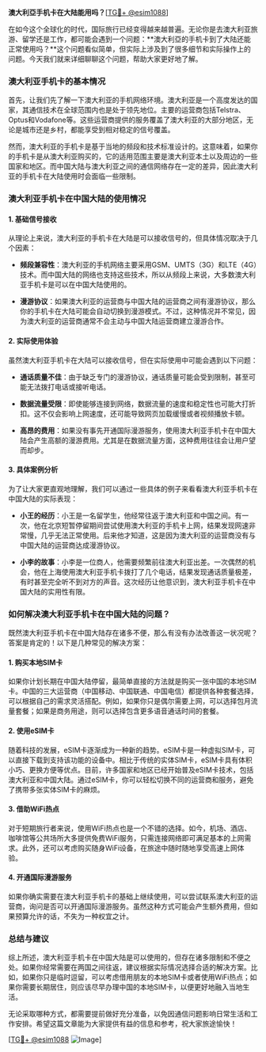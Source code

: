 **澳大利亞手机卡在大陆能用吗？**[[TG💪+ @esim1088](https://t.me/s/esim1088)]

在如今这个全球化的时代，国际旅行已经变得越来越普遍。无论你是去澳大利亚旅游、留学还是工作，都可能会遇到一个问题：**澳大利亞的手机卡到了大陆还能正常使用吗？**这个问题看似简单，但实际上涉及到了很多细节和实际操作上的问题。今天我们就来详细聊聊这个问题，帮助大家更好地了解。

### **澳大利亚手机卡的基本情况**

首先，让我们先了解一下澳大利亚的手机网络环境。澳大利亚是一个高度发达的国家，其通信技术在全球范围内也是处于领先地位。主要的运营商包括Telstra、Optus和Vodafone等。这些运营商提供的服务覆盖了澳大利亚的大部分地区，无论是城市还是乡村，都能享受到相对稳定的信号覆盖。

然而，澳大利亚的手机卡是基于当地的频段和技术标准设计的。这意味着，如果你的手机卡是从澳大利亚购买的，它的适用范围主要是澳大利亚本土以及周边的一些国家和地区。而中国大陆与澳大利亚之间的通信网络存在一定的差异，因此澳大利亚的手机卡在大陆使用时会面临一些限制。

### **澳大利亚手机卡在中国大陆的使用情况**

#### **1. 基础信号接收**
从理论上来说，澳大利亚的手机卡在大陆是可以接收信号的，但具体情况取决于几个因素：

- **频段兼容性**：澳大利亚的手机网络主要采用GSM、UMTS（3G）和LTE（4G）技术。而中国大陆的网络也支持这些技术，所以从频段上来说，大多数澳大利亚手机卡是可以在中国大陆使用的。
  
- **漫游协议**：如果澳大利亚的运营商与中国大陆的运营商之间有漫游协议，那么你的手机卡在大陆可能会自动切换到漫游模式。不过，这种情况并不常见，因为澳大利亚的运营商通常不会主动与中国大陆运营商建立漫游合作。

#### **2. 实际使用体验**
虽然澳大利亚手机卡在大陆可以接收信号，但在实际使用中可能会遇到以下问题：

- **通话质量不佳**：由于缺乏专门的漫游协议，通话质量可能会受到限制，甚至可能无法拨打电话或接听电话。
  
- **数据流量受限**：即使能够连接到网络，数据流量的速度和稳定性也可能大打折扣。这不仅会影响上网速度，还可能导致网页加载缓慢或者视频播放卡顿。

- **高昂的费用**：如果没有事先开通国际漫游服务，使用澳大利亚手机卡在中国大陆会产生高额的漫游费用。尤其是在数据流量方面，这种费用往往会让用户望而却步。

#### **3. 具体案例分析**
为了让大家更直观地理解，我们可以通过一些具体的例子来看看澳大利亚手机卡在中国大陆的实际表现：

- **小王的经历**：小王是一名留学生，他经常往返于澳大利亚和中国之间。有一次，他在北京短暂停留期间尝试使用澳大利亚的手机卡上网，结果发现网速非常慢，几乎无法正常使用。后来他才知道，这是因为澳大利亚的运营商没有与中国大陆的运营商达成漫游协议。

- **小李的故事**：小李是一位商人，他需要频繁前往澳大利亚出差。一次偶然的机会，他在上海使用澳大利亚手机卡拨打了几个电话，结果发现通话质量极差，有时甚至完全听不到对方的声音。这次经历让他意识到，澳大利亚手机卡在中国大陆的实用性有限。

### **如何解决澳大利亚手机卡在中国大陆的问题？**

既然澳大利亚手机卡在中国大陆存在诸多不便，那么有没有办法改善这一状况呢？答案是肯定的！以下是几种常见的解决方案：

#### **1. 购买本地SIM卡**
如果你计划长期在中国大陆停留，最简单直接的方法就是购买一张中国的本地SIM卡。中国的三大运营商（中国移动、中国联通、中国电信）都提供各种套餐选择，可以根据自己的需求灵活搭配。例如，如果你只是偶尔需要上网，可以选择包月流量套餐；如果是商务用途，则可以选择包含更多语音通话时间的套餐。

#### **2. 使用eSIM卡**
随着科技的发展，eSIM卡逐渐成为一种新的趋势。eSIM卡是一种虚拟SIM卡，可以直接下载到支持该功能的设备中。相比于传统的实体SIM卡，eSIM卡具有体积小巧、更换方便等优点。目前，许多国家和地区已经开始普及eSIM卡技术，包括澳大利亚和中国大陆。通过eSIM卡，你可以轻松切换不同的运营商和服务，避免了携带多张实体SIM卡的麻烦。

#### **3. 借助WiFi热点**
对于短期旅行者来说，使用WiFi热点也是一个不错的选择。如今，机场、酒店、咖啡馆等公共场所大多提供免费WiFi服务，只需连接网络即可满足基本的上网需求。此外，还可以考虑购买随身WiFi设备，在旅途中随时随地享受高速上网体验。

#### **4. 开通国际漫游服务**
如果你确实需要在澳大利亚手机卡的基础上继续使用，可以尝试联系澳大利亚的运营商，询问是否可以开通国际漫游服务。虽然这种方式可能会产生额外费用，但如果预算允许的话，不失为一种权宜之计。

### **总结与建议**

综上所述，澳大利亚手机卡在中国大陆是可以使用的，但存在诸多限制和不便之处。如果你经常需要在两国之间往返，建议根据实际情况选择合适的解决方案。比如，如果你只是临时逗留，可以考虑借用朋友的本地SIM卡或者使用WiFi热点；如果你需要长期居住，则应该尽早办理中国的本地SIM卡，以便更好地融入当地生活。

无论采取哪种方式，都需要提前做好充分准备，以免因通信问题影响日常生活和工作安排。希望这篇文章能为大家提供有益的信息和参考，祝大家旅途愉快！

[[TG💪+ @esim1088](https://t.me/s/esim1088) ![Image](https://i.postimg.cc/4NQfJmqS/Snipaste-2025-05-13-00-14-12.png)]